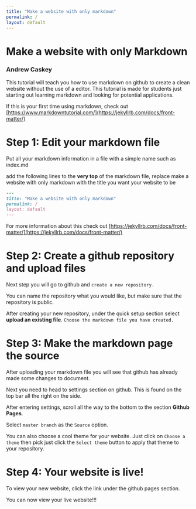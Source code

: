 ```yaml
---
title: "Make a website with only markdown" 
permalink: /
layout: default 
---
```



# **Make a website with only Markdown** 
### Andrew Caskey ###





This tutorial will teach you how to use markdown on github to create a clean website without the use of a editor. This tutorial is made for students just starting out learning markdown and looking for potential applications. 

If this is your first time using markdown, check out [https://www.markdowntutorial.com/](https://jekyllrb.com/docs/front-matter/)

# Step 1: Edit your markdown file 

Put all your markdown information in a file with a simple name such as index.md

add the following lines to the **very top** of the markdown file, replace make a website with only markdown with the title you want your website to be

``` ruby
---
title: "Make a website with only markdown"
permalink: /
layout: default 
---
```


For more information about this check out [https://jekyllrb.com/docs/front-matter/](https://jekyllrb.com/docs/front-matter/)


# Step 2: Create a github repository and upload files

Next step you will go to github and `create a new repository.` 

You can name the repository what you would like, but make sure that the repository is public.

After creating your new repository, under the quick setup section select **upload an existing file**. `Choose the markdown file you have created.`

# Step 3: Make the markdown page the source
After uploading your markdown file you will see that github has already made some changes to document. 

Next you need to head to settings section on github. This is found on the top bar all the right on the side. 


After entering settings, scroll all the way to the bottom to the section **Github Pages**. 

Select `master branch` as the `Source` option. 

You can also choose a cool theme for your website. Just click on `Choose a theme` then pick just click the `Select theme` button to apply that theme to your repository. 

# Step 4: Your website is live!
To view your new website, click the link under the github pages section. 

You can now view your live website!!!

